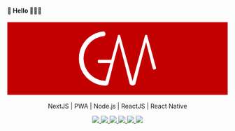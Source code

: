 #### 🙋 Hello 👨‍🚀🔭
<p align="center">
  <img src="https://github.com/maccali/guilhermemaccali.com/raw/master/github.png"
  alt="guilhermemaccali.com" />
</p>

<p align="center">
  NextJS | PWA | Node.js | ReactJS | React Native
</p>

<p align="center">
  <a
    href="https://www.guilhermemaccali.com"
    alt="Guilherme Maccali"
    target="blank"
  >
    <img src="https://img.shields.io/badge/-guilhermemaccali.com-0e2c54?style=flat-square&logo=chrome&logoColor=white" />
  </a>
  <a
    href="https://api.whatsapp.com/send?phone=5551994700045&text=Hello%20i%20came%20from%20your%20site" 
    alt="WhatsApp"
    target="blank"
  >
    <img src="https://img.shields.io/badge/-WhatsApp-25D366?style=flat-square&logo=WhatsApp&logoColor=white" />
  </a>
  <a
    href="mailto:guimaccali@gmail.com" 
    alt="Email"
    target="blank"
  >
    <img src="https://img.shields.io/badge/-Email-B23121?style=flat-square&logo=gmail&logoColor=white" />
  </a>
  <a
    href="https://www.linkedin.com/in/guilhermemaccali/" 
    alt="LinkedIn"
    target="blank"
  >
    <img src="https://img.shields.io/badge/-LinkedIn-0E76A8?style=flat-square&logo=Linkedin&logoColor=white" />
  </a>
  <a
    href="https://www.facebook.com/guimaccali" 
    alt="Facebook"
    target="blank"
  >
    <img src="https://img.shields.io/badge/-Facebook-3B5998?style=flat-square&logo=Facebook&logoColor=white" />
  </a>
  <a
    href="https://www.instagram.com/guilherme_maccali/?hl=pt-br" 
    alt="Instagram"
    target="blank"
  >
    <img src="https://img.shields.io/badge/-Instagram-C13584?style=flat-square&logo=Instagram&logoColor=white" />
  </a>
</p>
